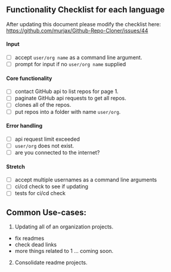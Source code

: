 ## Functionality Checklist for each language

After updating this document please modify the checklist here:  
https://github.com/murjax/Github-Repo-Cloner/issues/44

#### Input
- [ ] accept `user/org name` as a command line argument.
- [ ] prompt for input if no `user/org name` supplied
#### Core functionality
- [ ] contact GitHub api to list repos for page 1.
- [ ] paginate GitHub api requests to get all repos.
- [ ] clones all of the repos.
- [ ] put repos into a folder with name `user/org`.
#### Error handling
- [ ] api request limit exceeded 
- [ ] `user/org` does not exist.
- [ ] are you connected to the internet?
#### Stretch
- [ ] accept multiple usernames as a command line arguments
- [ ] ci/cd check to see if updating 
- [ ] tests for ci/cd check

## Common Use-cases:
1. Updating all of an organization projects.
- fix readmes
- check dead links
- more things related to 1 ... coming soon. 

2. Consolidate readme projects. 

